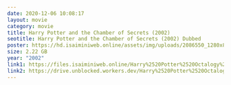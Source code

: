 ```yaml
---
date: 2020-12-06 10:08:17
layout: movie
category: movie
title: Harry Potter and the Chamber of Secrets (2002)
seotitle: Harry Potter and the Chamber of Secrets (2002) Dubbed
poster: https://hd.isaiminiweb.online/assets/img/uploads/2086550_1280x800.jpg
size: 2.22 GB
year: "2002"
link1: https://files.isaiminiweb.online/Harry%2520Potter%2520Octalogy%2520(2001%2520to%25202011)/Telegram%2520(%40tadubs)%2520Harry%2520Potter%2520and%2520the%2520Chamber%2520of%2520Secrets%2520(2002)%5B720p%2520-%2520Extended%2520BDRip%2520-%2520%5BTamil%2520%2B%2520Telugu%2520%2B%2520Hindi%2520%2B%2520Eng%5D%2520%5BTENTROCKERS%5D.mkv?rootId=0AN9zhQ1hps-9Uk9PVA
link2: https://drive.unblocked.workers.dev/Harry%2520Potter%2520Octalogy%2520(2001%2520to%25202011)/Telegram%2520(%40tadubs)%2520Harry%2520Potter%2520and%2520the%2520Chamber%2520of%2520Secrets%2520(2002)%5B720p%2520-%2520Extended%2520BDRip%2520-%2520%5BTamil%2520%2B%2520Telugu%2520%2B%2520Hindi%2520%2B%2520Eng%5D%2520%5BTENTROCKERS%5D.mkv?rootId=0AN9zhQ1hps-9Uk9PVA
---
```

